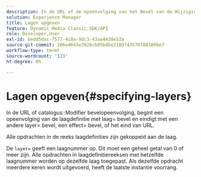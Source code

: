 ```yaml
---
description: In de URL of de opeenvolging van het Bevel van de Wijzigingsbevel van de catalogus, begint een opeenvolging van de laagdefinitie met laag= bevel en eindigt met een ander layer= bevel, een effect= bevel, of het eind van URL.
solution: Experience Manager
title: Lagen opgeven
feature: Dynamic Media Classic,SDK/API
role: Developer,User
exl-id: bedd5dac-7577-4c8a-9dc3-43aa4438e53a
source-git-commit: 206e4643e3926cb85b4be2189743578f88180be7
workflow-type: tm+mt
source-wordcount: '123'
ht-degree: 0%

---
```


# Lagen opgeven{#specifying-layers}

In de URL of catalogus::Modifier bevelopeenvolging, begint een opeenvolging van de laagdefinitie met laag= bevel en eindigt met een andere layer= bevel, een effect= bevel, of het eind van URL.

Alle opdrachten in de reeks laagdefinities zijn gekoppeld aan de laag.

De `layer=` geeft een laagnummer op. Dit moet een geheel getal van 0 of meer zijn. Alle opdrachten in laagdefinitiereeksen met hetzelfde laagnummer worden op dezelfde laag toegepast. Als dezelfde opdracht meerdere keren wordt uitgevoerd, heeft de laatste instantie voorrang.
